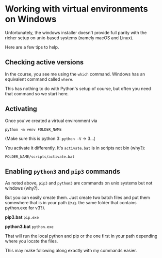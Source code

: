 # Working with virtual environments on Windows

Unfortunately, the windows installer doesn't provide full parity with the richer setup on unix-based systems (namely macOS and Linux).

Here are a few tips to help.

## Checking active versions

In the course, you see me using the `which` command. Windows has an equivalent command called `where`. 

This has nothing to do with Python's setup of course, but often you need that command so we start here.

## Activating

Once you've created a virtual environment via

`python -m venv FOLDER_NAME`

(Make sure this is python 3: `python -V` -> 3...)

You activate it differently. It's `activate.bat` is in scripts not bin (why?):

`FOLDER_NAME/scripts/activate.bat`

## Enabling `python3` and `pip3` commands

As noted above, `pip3` and `python3` are commands on unix systems but not windows (why?).

But you can easily create them. Just create two batch files and put them somewhere that is in your path (e.g. the same folder that contains python.exe for v3?).

**pip3.bat**
`pip.exe`

**python3.bat**
`python.exe`

That will run the local python and pip or the one first in your path depending where you locate the files.

This may make following along exactly with my commands easier.



